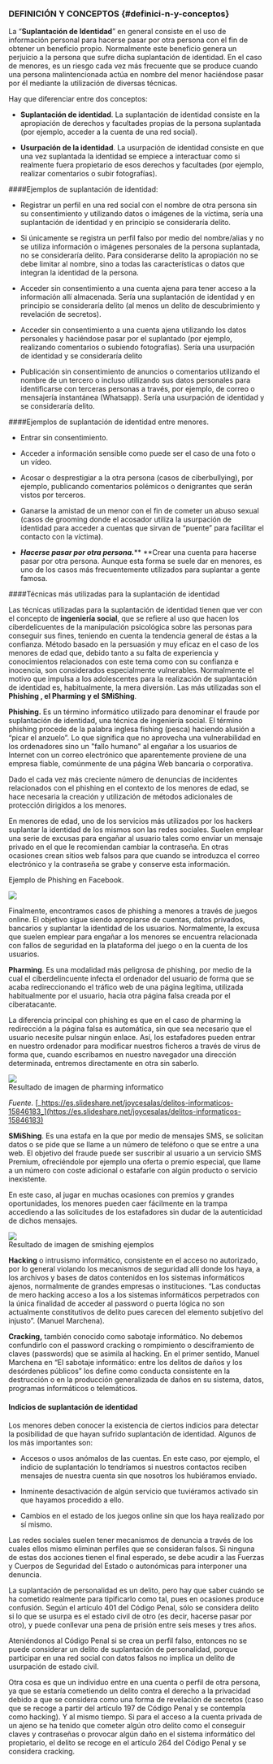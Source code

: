 ### DEFINICIÓN Y CONCEPTOS {#definici-n-y-conceptos}

La “**Suplantación de Identidad**” en general consiste en el uso de información personal para hacerse pasar por otra persona con el fin de obtener un beneficio propio. Normalmente este beneficio genera un perjuicio a la persona que sufre dicha suplantación de identidad. En el caso de menores, es un riesgo cada vez más frecuente que se produce cuando una persona malintencionada actúa en nombre del menor haciéndose pasar por él mediante la utilización de diversas técnicas.

Hay que diferenciar entre dos conceptos:

* **Suplantación de identidad**. La suplantación de identidad consiste en la apropiación de derechos y facultades propias de la persona suplantada \(por ejemplo, acceder a la cuenta de una red social\).

* **Usurpación de la identidad**. La usurpación de identidad consiste en que una vez suplantada la identidad se empiece a interactuar como si realmente fuera propietario de esos derechos y facultades \(por ejemplo, realizar comentarios o subir fotografías\).

####Ejemplos de suplantación de identidad:

* Registrar un perfil en una red social con el nombre de otra persona sin su consentimiento y utilizando datos o imágenes de la víctima, sería una suplantación de identidad y en principio se consideraría delito.

* Si únicamente se registra un perfil falso por medio del nombre/alias y no se utiliza información o imágenes personales de la persona suplantada, no se consideraría delito. Para considerarse delito la apropiación no se debe limitar al nombre, sino a todas las características o datos que integran la identidad de la persona.

* Acceder sin consentimiento a una cuenta ajena para tener acceso a la información allí almacenada. Sería una suplantación de identidad y en principio se consideraría delito \(al menos un delito de descubrimiento y revelación de secretos\).

* Acceder sin consentimiento a una cuenta ajena utilizando los datos personales y haciéndose pasar por el suplantado \(por ejemplo, realizando comentarios o subiendo fotografías\). Sería una usurpación de identidad y se consideraría delito

* Publicación sin consentimiento de anuncios o comentarios utilizando el nombre de un tercero o incluso utilizando sus datos personales para identificarse con terceras personas a través, por ejemplo, de correo o mensajería instantánea \(Whatsapp\). Sería una usurpación de identidad y se consideraría delito.

####Ejemplos de suplantación de identidad entre menores.

* Entrar sin consentimiento.

* Acceder a información sensible como puede ser el caso de una foto o un vídeo.

* Acosar o desprestigiar a la otra persona \(casos de ciberbullying\), por ejemplo, publicando comentarios polémicos o denigrantes que serán vistos por terceros.

* Ganarse la amistad de un menor con el fin de cometer un abuso sexual \(casos de grooming donde el acosador utiliza la usurpación de identidad para acceder a cuentas que sirvan de “puente” para facilitar el contacto con la víctima\).

* _**Hacerse pasar por otra persona.**_** **Crear una cuenta para hacerse pasar por otra persona. Aunque esta forma se suele dar en menores, es uno de los casos más frecuentemente utilizados para suplantar a gente famosa.

####Técnicas más utilizadas para la suplantación de identidad

Las técnicas utilizadas para la suplantación de identidad tienen que ver con el concepto de **ingeniería social**, que se refiere al uso que hacen los ciberdelicuentes de la manipulación psicológica sobre las personas para conseguir sus fines, teniendo en cuenta la tendencia general de éstas a la confianza. Método basado en la persuasión y muy eficaz en el caso de los menores de edad que, debido tanto a su falta de experiencia y conocimientos relacionados con este tema como con su confianza e inocencia, son considerados especialmente vulnerables. Normalmente el motivo que impulsa a los adolescentes para la realización de suplantación de identidad es, habitualmente, la mera diversión. Las más utilizadas son el **Phishing , el Pharming y el** **SMiShing**.

**Phishing.** Es un término informático utilizado para denominar el fraude por suplantación de identidad, una técnica de ingeniería social. El término phishing procede de la palabra inglesa fishing \(pesca\) haciendo alusión a “picar el anzuelo”. Lo que significa que no aprovecha una vulnerabilidad en los ordenadores sino un "fallo humano" al engañar a los usuarios de Internet con un correo electrónico que aparentemente proviene de una empresa fiable, comúnmente de una página Web bancaria o corporativa.

Dado el cada vez más creciente número de denuncias de incidentes relacionados con el phishing en el contexto de los menores de edad, se hace necesaria la creación y utilización de métodos adicionales de protección dirigidos a los menores.

En menores de edad, uno de los servicios más utilizados por los hackers suplantar la identidad de los mismos son las redes sociales. Suelen emplear una serie de excusas para engañar al usuario tales como enviar un mensaje privado en el que le recomiendan cambiar la contraseña. En otras ocasiones crean sitios web falsos para que cuando se introduzca el correo electrónico y la contraseña se grabe y conserve esta información.

Ejemplo de Phishing en Facebook.

![](../assets/imagen_3.png)

Finalmente, encontramos casos de phishing a menores a través de juegos online. El objetivo sigue siendo apropiarse de cuentas, datos privados, bancarios y suplantar la identidad de los usuarios. Normalmente, la excusa que suelen emplear para engañar a los menores se encuentra relacionada con fallos de seguridad en la plataforma del juego o en la cuenta de los usuarios.

**Pharming**. Es una modalidad más peligrosa de phishing, por medio de la cual el ciberdelincuente infecta el ordenador del usuario de forma que se acaba redireccionando el tráfico web de una página legítima, utilizada habitualmente por el usuario, hacia otra página falsa creada por el ciberatacante.

La diferencia principal con phishing es que en el caso de pharming la redirección a la página falsa es automática, sin que sea necesario que el usuario necesite pulsar ningún enlace. Así, los estafadores pueden entrar en nuestro ordenador para modificar nuestros ficheros a través de virus de forma que, cuando escribamos en nuestro navegador una dirección determinada, entremos directamente en otra sin saberlo.

![](../assets/imagen_4.jpg)  
Resultado de imagen de pharming informatico

_Fuente._ [_https://es.slideshare.net/joycesalas/delitos-informaticos-15846183_](https://es.slideshare.net/joycesalas/delitos-informaticos-15846183)

**SMiShing**. Es una estafa en la que por medio de mensajes SMS, se solicitan datos o se pide que se llame a un número de teléfono o que se entre a una web. El objetivo del fraude puede ser suscribir al usuario a un servicio SMS Premium, ofreciéndole por ejemplo una oferta o premio especial, que llame a un número con coste adicional o estafarle con algún producto o servicio inexistente.

En este caso, al jugar en muchas ocasiones con premios y grandes oportunidades, los menores pueden caer fácilmente en la trampa accediendo a las solicitudes de los estafadores sin dudar de la autenticidad de dichos mensajes.

![](../assets/imagen_7.png)  
Resultado de imagen de smishing ejemplos

**Hacking** o intrusismo informático, consistente en el acceso no autorizado, por lo general violando los mecanismos de seguridad allí donde los haya, a los archivos y bases de datos contenidos en los sistemas informáticos ajenos, normalmente de grandes empresas o instituciones. “Las conductas de mero hacking acceso a los a los sistemas informáticos perpetrados con la única finalidad de acceder al password o puerta lógica no son actualmente constitutivos de delito pues carecen del elemento subjetivo del injusto”. \(Manuel Marchena\).

**Cracking,** también conocido como sabotaje informático. No debemos confundirlo con el password cracking o rompimiento o desciframiento de claves \(passwords\) que se asimila al hacking. En el primer sentido, Manuel Marchena en “El sabotaje informático: entre los delitos de daños y los desórdenes públicos” los define como conducta consistente en la destrucción o en la producción generalizada de daños en su sistema, datos, programas informáticos o telemáticos.

#### Indicios de suplantación de identidad

Los menores deben conocer la existencia de ciertos indicios para detectar la posibilidad de que hayan sufrido suplantación de identidad. Algunos de los más importantes son:

* Accesos o usos anómalos de las cuentas. En este caso, por ejemplo, el indicio de suplantación lo tendríamos si nuestros contactos reciben mensajes de nuestra cuenta sin que nosotros los hubiéramos enviado.

* Inminente desactivación de algún servicio que tuviéramos activado sin que hayamos procedido a ello.

* Cambios en el estado de los juegos online sin que los haya realizado por sí mismo.

Las redes sociales suelen tener mecanismos de denuncia a través de los cuales ellos mismo eliminan perfiles que se consideran falsos. Si ninguna de estas dos acciones tienen el final esperado, se debe acudir a las Fuerzas y Cuerpos de Seguridad del Estado o autonómicas para interponer una denuncia.

La suplantación de personalidad es un delito, pero hay que saber cuándo se ha cometido realmente para tipificarlo como tal, pues en ocasiones produce confusión. Según el artículo 401 del Código Penal, sólo se considera delito si lo que se usurpa es el estado civil de otro \(es decir, hacerse pasar por otro\), y puede conllevar una pena de prisión entre seis meses y tres años.

Ateniéndonos al Código Penal si se crea un perfil falso, entonces no se puede considerar un delito de suplantación de personalidad, porque participar en una red social con datos falsos no implica un delito de usurpación de estado civil.

Otra cosa es que un individuo entre en una cuenta o perfil de otra persona, ya que se estaría cometiendo un delito contra el derecho a la privacidad debido a que se considera como una forma de revelación de secretos \(caso que se recoge a partir del artículo 197 de Código Penal y se contempla como hacking\). Y al mismo tiempo. Si para el acceso a la cuenta privada de un ajeno se ha tenido que cometer algún otro delito como el conseguir claves y contraseñas o provocar algún daño en el sistema informático del propietario, el delito se recoge en el artículo 264 del Código Penal y se considera cracking.

